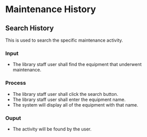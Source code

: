 # Maintenance History
## Search History
This is used to search the specific maintenance activity.
### Input
-	The library staff user shall find the equipment that underwent maintenance.
### Process
-	The library staff user shall click the search button.
-	The library staff user shall enter the equipment name.
-	The system will display all of the equipment with that name.
### Ouput
-	The activity will be found by the user.
